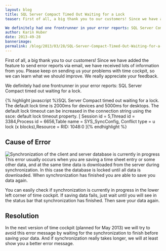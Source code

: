 ```yaml
---
layout: blog
title: SQL Server Compact Timed Out Waiting for a Lock
teaser: First of all, a big thank you to our customers! Since we have added the feature to send error reports via email, we have received lots of information from you. Please keep on sending us your problems with time cockpit, so we can learn what we should improve. We really appreciate your feedback.

We definitely had one frontrunner in your error reports: SQL Server Compact timed out waiting for a lock.
author: Karin Huber
date: 2013-49-28
bannerimage: 
permalink: /blog/2013/03/28/SQL-Server-Compact-Timed-Out-Waiting-for-a-Lock
---
```


<p xmlns="http://www.w3.org/1999/xhtml">First of all, a big thank you to our customers! Since we have added the feature to send error reports via email, we have received lots of information from you. Please keep on sending us your problems with time cockpit, so we can learn what we should improve. We really appreciate your feedback.</p><p xmlns="http://www.w3.org/1999/xhtml">We definitely had one frontrunner in your error reports: <span class="inlineCode">SQL Server Compact timed out waiting for a lock.</span></p>{% highlight javascript %}SQL Server Compact timed out waiting for a lock. &#xA;The default lock time is 2000ms for devices and 5000ms for desktops. &#xA;The default lock timeout can be increased in the connection string using the ssce: &#xA;default lock timeout property. &#xA;&#xA;[ Session id = 5,Thread id = 3384,Process id = 6656,Table name = SYS_SyncConfig,&#xA;Conflict type = u lock (x blocks),Resource = RID: 1048:0 ]{% endhighlight %}<h2 xmlns="http://www.w3.org/1999/xhtml">Cause of Error</h2><p xmlns="http://www.w3.org/1999/xhtml">
  <span class="floatRight">
    <img src="{{site.baseurl}}/content/images/blog/2013/03/SynchronizationInProgress.png" alt="Synchronization of the client and server database is currently in progress" title="Synchronization is in progress" />
  </span>This error usually occurs when you are saving a time sheet entry or some other data, and at the same time data is downloaded from the server during synchronization. In this case the database is locked until all data is downloaded. When synchronization has finished you are able to save you data again.</p><p xmlns="http://www.w3.org/1999/xhtml">You can easily check if synchronization is currently in progress in the lower left corner of time cockpit. If saving data fails, just wait until you will see in the status bar that synchronization has finished. Then save your data again.</p><h2 xmlns="http://www.w3.org/1999/xhtml">Resolution</h2><p xmlns="http://www.w3.org/1999/xhtml">In the next version of time cockpit (planned for May 2013) we will try to avoid this error message by waiting for the synchronization to finish before saving your data. And if synchronization really takes longer, we will at least show you a better error message.</p>